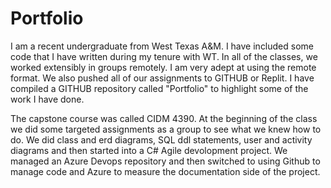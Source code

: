 # Portfolio

I am a recent undergraduate from West Texas A&M. I have included some code that I have written during my tenure with WT. In all of the classes, we worked extensibly in groups remotely. I am very adept at using the remote format. We also pushed all of our assignments to GITHUB or Replit. I have compiled a GITHUB repository called "Portfolio" to highlight some of the work I have done.

The capstone course was called CIDM 4390. At the beginning of the class we did some targeted assignments as a group to see what we knew how to do. We did class and erd diagrams, SQL ddl statements, user and activity diagrams and then started into a C# Agile devolopment project. We managed an Azure Devops repository and then switched to using Github to manage code and Azure to measure the documentation side of the project. 